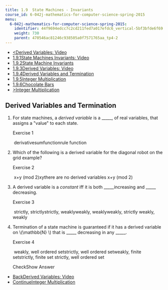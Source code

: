 ```yaml
---
title: 1.9  State Machines - Invariants
course_id: 6-042j-mathematics-for-computer-science-spring-2015
menu:
  6-042j-mathematics-for-computer-science-spring-2015:
    identifier: 44f9694edcc7c2cd211fed7a017efdc6_vertical-5bf3bfde6f69
    weight: 730
    parent: 470546ac81246c938505a0f7571765aa_tp4-2
---
```

*   [<Derived Variables: Video](/courses/electrical-engineering-and-computer-science/6-042j-mathematics-for-computer-science-spring-2015/proofs/tp4-2/vertical-ef00ae29a8ca)
*   [1.9.1State Machines Invariants: Video](/courses/electrical-engineering-and-computer-science/6-042j-mathematics-for-computer-science-spring-2015/proofs/tp4-2)
*   [1.9.2State Machine Invariants](/courses/electrical-engineering-and-computer-science/6-042j-mathematics-for-computer-science-spring-2015/proofs/tp4-2/vertical-ee3144f200f1)
*   [1.9.3Derived Variables: Video](/courses/electrical-engineering-and-computer-science/6-042j-mathematics-for-computer-science-spring-2015/proofs/tp4-2/vertical-ef00ae29a8ca)
*   [1.9.4Derived Variables and Termination](/courses/electrical-engineering-and-computer-science/6-042j-mathematics-for-computer-science-spring-2015/proofs/tp4-2/vertical-5bf3bfde6f69)
*   [1.9.5Integer Multiplication](/courses/electrical-engineering-and-computer-science/6-042j-mathematics-for-computer-science-spring-2015/proofs/tp4-2/vertical-85cff195fae3)
*   [1.9.6Chocolate Bars](/courses/electrical-engineering-and-computer-science/6-042j-mathematics-for-computer-science-spring-2015/proofs/tp4-2/vertical-ffd6266c03ec)
*   [\>Integer Multiplication](/courses/electrical-engineering-and-computer-science/6-042j-mathematics-for-computer-science-spring-2015/proofs/tp4-2/vertical-85cff195fae3)

Derived Variables and Termination
---------------------------------

  

1.  For state machines, a _derived variable_ is a \_\_\_\_\_, of real variables, that assigns a "value" to each state.
    
    Exercise 1
    
    &nbsp;derivativesumfunctionrule function&nbsp;
    
2.  Which of the following is a derived variable for the diagonal robot on the grid example?
    
    Exercise 2
    
    &nbsp;x+y (mod 2)xythere are no derived variables x+y (mod 2)&nbsp;
    
3.  A derived variable is a _constant_ iff it is both \_\_\_\_\_increasing and \_\_\_\_\_ decreasing.
    
    Exercise 3
    
    &nbsp;strictly, strictlystrictly, weaklyweakly, weaklyweakly, strictly weakly, weakly&nbsp;
    
4.  Termination of a state machine is guaranteed if it has a derived variable on \\(\\mathbb{N} \\) that is \_\_\_\_\_ decreasing in any \_\_\_\_\_.
    
    Exercise 4
    
    &nbsp;weakly, well ordered setstrictly, well ordered setweakly, finite setstrictly, finite set strictly, well ordered set&nbsp;
    
    CheckShow Answer
    

*   [BackDerived Variables: Video](/courses/electrical-engineering-and-computer-science/6-042j-mathematics-for-computer-science-spring-2015/proofs/tp4-2/vertical-ef00ae29a8ca)
*   [ContinueInteger Multiplication](/courses/electrical-engineering-and-computer-science/6-042j-mathematics-for-computer-science-spring-2015/proofs/tp4-2/vertical-85cff195fae3)